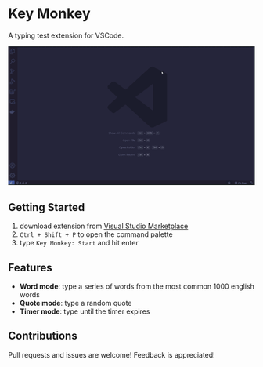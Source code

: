 # Key Monkey

A typing test extension for VSCode.

![demo](key_monkey_demo.gif)

## Getting Started

1. download extension from [Visual Studio Marketplace](https://marketplace.visualstudio.com/vscode)
2. `Ctrl + Shift + P` to open the command palette
3. type `Key Monkey: Start` and hit enter

## Features

- **Word mode**: type a series of words from the most common 1000 english words
- **Quote mode**: type a random quote
- **Timer mode**: type until the timer expires

## Contributions

Pull requests and issues are welcome! Feedback is appreciated!
